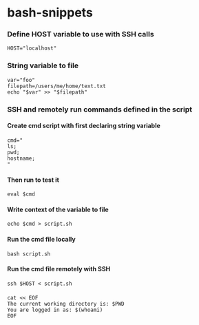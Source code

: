 # bash-snippets

### Define HOST variable to use with SSH calls
```
HOST="localhost"
```

### String variable to file
```
var="foo"
filepath=/users/me/home/text.txt
echo "$var" >> "$filepath"
```
### SSH and remotely run commands defined in the script

#### Create cmd script with first declaring string variable
```
cmd="
ls;
pwd;
hostname;
"
```
#### Then run to test it
```
eval $cmd
```
#### Write context of the variable to file
```
echo $cmd > script.sh
```
#### Run the cmd file locally
```
bash script.sh
```
#### Run the cmd file remotely with SSH
```
ssh $HOST < script.sh
```
#### 
```
cat << EOF
The current working directory is: $PWD
You are logged in as: $(whoami)
EOF
```
